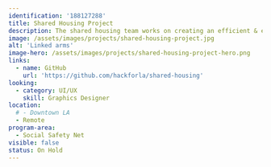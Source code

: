 ```yaml
---
identification: '188127288'
title: Shared Housing Project
description: The shared housing team works on creating an efficient & effective solution for matching multiple individuals who experience homelessness as potential co-tenants, and placing the matched individuals in suitable shared housing units.
image: /assets/images/projects/shared-housing-project.jpg
alt: 'Linked arms'
image-hero: /assets/images/projects/shared-housing-project-hero.png
links:
  - name: GitHub
    url: 'https://github.com/hackforla/shared-housing'
looking:
  - category: UI/UX
    skill: Graphics Designer
location:
  # - Downtown LA
  - Remote
program-area:  
  - Social Safety Net
visible: false
status: On Hold
---
```

